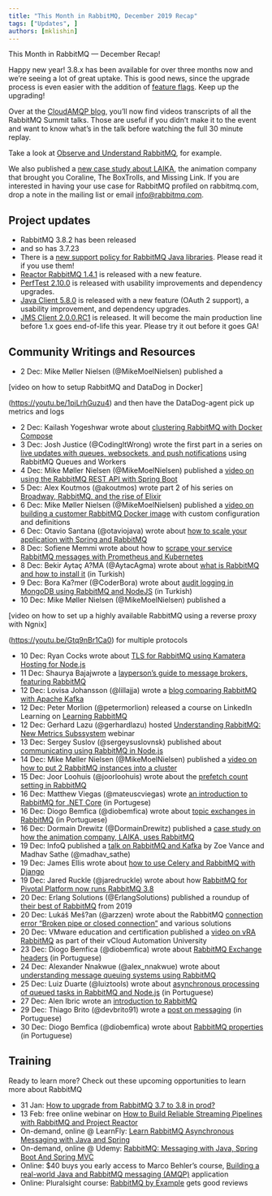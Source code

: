 ```yaml
---
title: "This Month in RabbitMQ, December 2019 Recap"
tags: ["Updates", ]
authors: [mklishin]
---
```


This Month in RabbitMQ — December Recap!

Happy new year! 3.8.x has been available for over three months now and we’re seeing a lot of great uptake. This is good news,
since the upgrade process is even easier with the addition of [feature flags](/docs/feature-flags). Keep up the upgrading!

Over at the [CloudAMQP blog](https://www.cloudamqp.com/blog/index.html), you’ll now find videos transcripts of all the RabbitMQ Summit talks.
Those are useful if you didn’t make it to the event and want to know what’s in the talk before watching the full 30 minute replay.

Take a look at [Observe and Understand RabbitMQ](https://www.cloudamqp.com/blog/2019-12-10-observe-and-understand-rabbitmq.html), for example.

We also published a [new case study about LAIKA](/blog/2019/12/16/laika-gets-creative-with-rabbitmq-as-the-animation-companys-it-nervous-system), the animation company that brought you Coraline, The BoxTrolls, and Missing Link.
If you are interested in having your use case for RabbitMQ profiled on rabbitmq.com, drop a note in the mailing list or email info@rabbitmq.com.

<!-- truncate -->

## Project updates

* RabbitMQ 3.8.2 has been released
* and so has 3.7.23
* There is a [new support policy for RabbitMQ Java libraries](https://groups.google.com/d/msg/rabbitmq-users/F9f0ymQLSYE/59nBVlWPBQAJ). Please read it if you use them!
* [Reactor RabbitMQ 1.4.1](https://groups.google.com/d/msg/rabbitmq-users/W4OqI-cTP8Y/fiIQJ7FgBAAJ) is released with a new feature.
* [PerfTest 2.10.0](https://groups.google.com/d/msg/rabbitmq-users/jHaEvZr_Oxg/YXasq2dWBQAJ) is released with usability improvements and dependency upgrades.
* [Java Client 5.8.0](https://groups.google.com/d/msg/rabbitmq-users/wlSB7BxbhrU/-6HddX7vAQAJ) is released with a new feature (OAuth 2 support), a usability improvement, and dependency upgrades.
* [JMS Client 2.0.0.RC1](https://groups.google.com/d/msg/rabbitmq-users/JWC1WP53KL0/i9UJqcmOBQAJ) is released. It will become the main production line before 1.x goes end-of-life this year. Please try it out before it goes GA!

## Community Writings and Resources

* 2 Dec: Mike Møller Nielsen (@MikeMoelNielsen) published a

[video on how to setup RabbitMQ and DataDog in Docker]

(https://youtu.be/1piLrhGuzu4) and then have the DataDog-agent pick up metrics and logs
* 2 Dec: Kailash Yogeshwar wrote about [clustering RabbitMQ with Docker Compose](https://medium.com/@kailashyogeshwar/rabbitmq-cluster-using-docker-compose-7397ea378d73)
* 3 Dec: Josh Justice (@CodingItWrong) wrote the first part in a series on [live updates with queues, websockets, and push notifications](https://www.bignerdranch.com/blog/live-updates-with-queues-websockets-and-push-notifications-part-1-rabbitmq-queues-and-workers/) using RabbitMQ Queues and Workers
* 4 Dec: Mike Møller Nielsen (@MikeMoelNielsen) published a [video on using the RabbitMQ REST API with Spring Boot](https://youtu.be/mAo_1At32-Q)
* 5 Dec: Alex Koutmos (@akoutmos) wrote part 2 of his series on [Broadway, RabbitMQ, and the rise of Elixir](https://akoutmos.com/post/broadway-rabbitmq-and-the-rise-of-elixir-two/)
* 6 Dec: Mike Møller Nielsen (@MikeMoelNielsen) published a [video on building a customer RabbitMQ Docker image](https://youtu.be/I8QHPfMhqAU) with custom configuration and definitions
* 6 Dec: Otavio Santana (@otaviojava) wrote about [how to scale your application with Spring and RabbitMQ](https://dzone.com/articles/scale-your-application-with-spring-and-rabbitmq)
* 8 Dec: Sofiene Memmi wrote about how to [scrape your service RabbitMQ messages with Prometheus and Kubernetes](https://medium.com/@sofienememmi/scrape-your-service-rabbitmq-messages-with-prometheus-kubernetes-b4f711993f19)
* 8 Dec: Bekir Aytaç A?MA (@AytacAgma) wrote about [what is RabbitMQ and how to install it](https://www.aytacagma.com/rabbitmq-nedir-ve-nasil-kurulur/) (in Turkish)
* 9 Dec: Bora Ka?mer (@CoderBora) wrote about [audit logging in MongoDB using RabbitMQ and NodeJS](http://www.borakasmer.com/nodejs-uzerinde-rabbitmq-kullanarak-mongodbde-audit-log-tutma/) (in Turkish)
* 10 Dec: Mike Møller Nielsen (@MikeMoelNielsen) published a

[video on how to set up a highly available RabbitMQ using a reverse proxy with Ngnix]

(https://youtu.be/Gtq9nBr1Ca0) for multiple protocols
* 10 Dec: Ryan Cocks wrote about [TLS for RabbitMQ using Kamatera Hosting for Node.js](https://medium.com/@ryan_4378/ssl-for-rabbitmq-using-kamatera-hosting-node-js-ed91c5fc5b2e)
* 11 Dec: Shaurya Bajajwrote a [layperson’s guide to message brokers, featuring RabbitMQ](https://medium.com/@curiousGuy13/a-laymans-guide-to-message-brokers-be0259ed67da)
* 12 Dec: Lovisa Johansson (@lillajja) wrote a [blog comparing RabbitMQ with Apache Kafka](https://www.cloudamqp.com/blog/2019-12-12-when-to-use-rabbitmq-or-apache-kafka.html)
* 12 Dec: Peter Morlion (@petermorlion) released a course on LinkedIn Learning on [Learning RabbitMQ](https://www.linkedin.com/learning/learning-rabbitmq/connect-your-services-with-asynchronous-messaging?u=2171914)
* 12 Dec: Gerhard Lazu (@gerhardlazu) hosted [Understanding RabbitMQ: New Metrics Subssystem](https://content.pivotal.io/webinars/dec-12-understand-rabbitmq-for-developers-and-operators-webinar?utm_campaign=this-month-understanding-rabbitmq&amp;utm_source=rabbitmq&amp;utm_medium=website) webinar
* 13 Dec: Sergey Suslov (@sergeysuslovnsk) published about [communicating using RabbitMQ in Node.js](https://medium.com/swlh/communicating-using-rabbitmq-in-node-js-e63a4dffc8bb)
* 14 Dec: Mike Møller Nielsen (@MikeMoelNielsen) published a [video on how to put 2 RabbitMQ instances into a cluster](https://youtu.be/YPXC_ERdjCo)
* 15 Dec: Joor Loohuis (@joorloohuis) wrote about the [prefetch count setting in RabbitMQ](https://medium.com/@joor.loohuis/about-the-prefetch-count-in-rabbitmq-5f2f5611063b)
* 16 Dec: Matthew Viegas (@mateuscviegas) wrote [an introduction to RabbitMQ for .NET Core](https://dev.to/mviegas/pt-br-introducao-ao-rabbitmq-com-net-core-15oc) (in Portugese)
* 16 Dec: Diogo Bemfica (@diobemfica) wrote about [topic exchanges in RabbitMQ](https://diogobemfica.com.br/exchanges-tipo-topic-no-rabbitmq) (in Portuguese)
* 16 Dec: Dormain Drewitz (@DormainDrewitz) published a [case study on how the animation company, LAIKA, uses RabbitMQ](/blog/2019/12/16/laika-gets-creative-with-rabbitmq-as-the-animation-companys-it-nervous-system)
* 19 Dec: InfoQ published a [talk on RabbitMQ and Kafka](https://www.infoq.com/presentations/rabbitmq-kafka/) by Zoe Vance and Madhav Sathe (@madhav_sathe)
* 19 Dec: James Ellis wrote about [how to use Celery and RabbitMQ with Django](https://morioh.com/p/b9f71324b5b1)
* 19 Dec: Jared Ruckle (@jaredruckle) wrote about how [RabbitMQ for Pivotal Platform now runs RabbitMQ 3.8](https://content.pivotal.io/blog/any-company-can-become-a-software-driven-organization-the-new-release-of-pivotal-platform-gives-you-the-blueprint#The%20new%20RabbitMQ%20open%20source%20release%20comes%20to%20Pivotal%20Platform)
* 20 Dec: Erlang Solutions (@ErlangSolutions) published a roundup of [their best of RabbitMQ](https://www.erlang-solutions.com/blog/rabbitmq-highlights-2019-best-of-the-beam.html) from 2019
* 20 Dec: Lukáš Meš?an (@arzzen) wrote about the RabbitMQ [connection error “Broken pipe or closed connection”](https://lukasmestan.com/rabbitmq-broken-pipe-or-closed-connection/) and various solutions
* 20 Dec: VMware education and certification published a [video on vRA RabbitMQ](https://youtu.be/6TP_4CiF8-E) as part of their vCloud Automation University
* 23 Dec: Diogo Bemfica (@diobemfica) wrote about [RabbitMQ Exchange headers](https://diogobemfica.com.br/exchanges-tipo-headers-no-rabbitmq) (in Portuguese)
* 24 Dec: Alexander Nnakwue (@alex_nnakwue) wrote about [understanding message queuing systems using RabbitMQ](https://blog.logrocket.com/understanding-message-queuing-systems-using-rabbitmq/)
* 25 Dec: Luiz Duarte (@luiztools) wrote about [asynchronous processing of queued tasks in RabbitMQ and Node.js](https://www.luiztools.com.br/post/processamento-assincrono-de-tarefas-com-filas-no-rabbitmq-e-node-js/) (in Portuguese)
* 27 Dec: Alen Ibric wrote an [introduction to RabbitMQ](https://www.alenibric.com.tr/2019/12/27/rabbitmq-message-broker/)
* 29 Dec: Thiago Brito (@devbrito91) wrote a [post on messaging](https://medium.com/@devbrito91/mensageria-1330c6032049) (in Portuguese)
* 30 Dec: Diogo Bemfica (@diobemfica) wrote about [RabbitMQ properties](https://diogobemfica.com.br/propriedades-do-rabbitmq) (in Portuguese)

## Training

Ready to learn more? Check out these upcoming opportunities to learn more about RabbitMQ

* 31 Jan: [How to upgrade from RabbitMQ 3.7 to 3.8 in prod?](https://github.com/rabbitmq/tgir/pull/3)
* 13 Feb: free online webinar on [How to Build Reliable Streaming Pipelines with RabbitMQ and Project Reactor](https://content.pivotal.io/rabbitmq/feb-13-how-to-build-reliable-streaming-pipelines-with-rabbitmq-and-project-reactor-webinar?utm_campaign=reactor-streaming-webinar-blog&amp;utm_source=rabbitmq&amp;utm_medium=website)
* On-demand, online @ LearnFly: [Learn RabbitMQ Asynchronous Messaging with Java and Spring](https://www.learnfly.com/learn-rabbitmq-asynchronous-messaging-with-java-and-spring)
* On-demand, online @ Udemy: [RabbitMQ: Messaging with Java, Spring Boot And Spring MVC](https://www.udemy.com/rabbitmq-messaging-with-java-spring-boot-and-spring-mvc/)
* Online: $40 buys you early access to Marco Behler’s course, [Building a real-world Java and RabbitMQ messaging (AMQP)](https://www.marcobehler.com/courses/30-building-a-real-world-java-and-rabbitmq-messaging-amqp-application) application
* Online: Pluralsight course: [RabbitMQ by Example](https://www.pluralsight.com/courses/rabbitmq-by-example) gets good reviews
